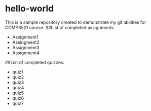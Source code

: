 # hello-world
This is a sample repository created to demonstrate my git abilities for COMP3521 course.
##List of completed assignments:
* Assignment1
* Assingment2
* Assignment3
* Assignment4

##List of completed quizzes:
* quiz1
* quiz2
* quiz3
* quiz4
* quiz5
* quiz6
* quiz7
